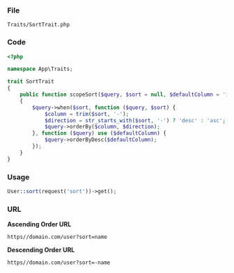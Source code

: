 ### File
```
Traits/SortTrait.php
```

### Code
```php
<?php

namespace App\Traits;

trait SortTrait
{
    public function scopeSort($query, $sort = null, $defaultColumn = 'id')
    {
        $query->when($sort, function ($query, $sort) {
            $column = trim($sort, '-');
            $direction = str_starts_with($sort, '-') ? 'desc' : 'asc';
            $query->orderBy($column, $direction);
        }, function ($query) use ($defaultColumn) {
            $query->orderByDesc($defaultColumn);
        });
    }
}
```

### Usage
```php
User::sort(request('sort'))->get();
```

### URL
**Ascending Order URL**
```
https//domain.com/user?sort=name
```
**Descending Order URL**
```
https//domain.com/user?sort=-name
```
